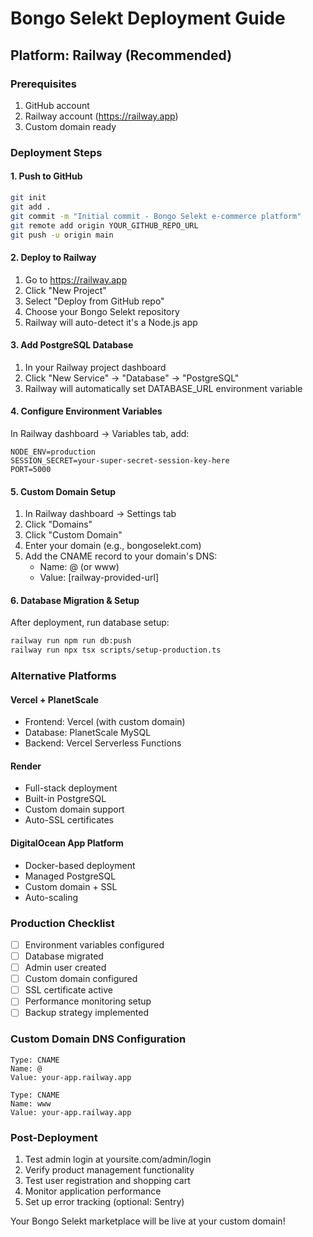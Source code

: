 # Bongo Selekt Deployment Guide

## Platform: Railway (Recommended)

### Prerequisites
1. GitHub account
2. Railway account (https://railway.app)
3. Custom domain ready

### Deployment Steps

#### 1. Push to GitHub
```bash
git init
git add .
git commit -m "Initial commit - Bongo Selekt e-commerce platform"
git remote add origin YOUR_GITHUB_REPO_URL
git push -u origin main
```

#### 2. Deploy to Railway
1. Go to https://railway.app
2. Click "New Project"
3. Select "Deploy from GitHub repo"
4. Choose your Bongo Selekt repository
5. Railway will auto-detect it's a Node.js app

#### 3. Add PostgreSQL Database
1. In your Railway project dashboard
2. Click "New Service" → "Database" → "PostgreSQL"
3. Railway will automatically set DATABASE_URL environment variable

#### 4. Configure Environment Variables
In Railway dashboard → Variables tab, add:
```
NODE_ENV=production
SESSION_SECRET=your-super-secret-session-key-here
PORT=5000
```

#### 5. Custom Domain Setup
1. In Railway dashboard → Settings tab
2. Click "Domains"
3. Click "Custom Domain"
4. Enter your domain (e.g., bongoselekt.com)
5. Add the CNAME record to your domain's DNS:
   - Name: @ (or www)
   - Value: [railway-provided-url]

#### 6. Database Migration & Setup
After deployment, run database setup:
```bash
railway run npm run db:push
railway run npx tsx scripts/setup-production.ts
```

### Alternative Platforms

#### Vercel + PlanetScale
- Frontend: Vercel (with custom domain)
- Database: PlanetScale MySQL
- Backend: Vercel Serverless Functions

#### Render
- Full-stack deployment
- Built-in PostgreSQL
- Custom domain support
- Auto-SSL certificates

#### DigitalOcean App Platform
- Docker-based deployment
- Managed PostgreSQL
- Custom domain + SSL
- Auto-scaling

### Production Checklist
- [ ] Environment variables configured
- [ ] Database migrated
- [ ] Admin user created
- [ ] Custom domain configured
- [ ] SSL certificate active
- [ ] Performance monitoring setup
- [ ] Backup strategy implemented

### Custom Domain DNS Configuration
```
Type: CNAME
Name: @
Value: your-app.railway.app

Type: CNAME  
Name: www
Value: your-app.railway.app
```

### Post-Deployment
1. Test admin login at yoursite.com/admin/login
2. Verify product management functionality
3. Test user registration and shopping cart
4. Monitor application performance
5. Set up error tracking (optional: Sentry)

Your Bongo Selekt marketplace will be live at your custom domain!